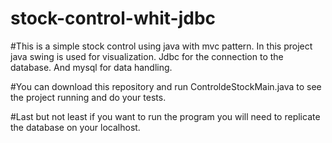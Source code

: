 # stock-control-whit-jdbc

#This is a simple stock control using java with mvc pattern. In this project java swing is used for visualization.
Jdbc for the connection to the database.
And mysql for data handling.

#You can download this repository and run ControldeStockMain.java to see the project running and do your tests.

#Last but not least if you want to run the program you will need to replicate the database on your localhost.
